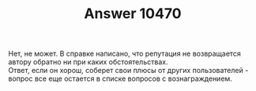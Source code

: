 ﻿---
title: "Answer 10470"
se.owner.user_id: 337682
se.owner.display_name: "Miron"
se.owner.link: "https://ru.meta.stackoverflow.com/users/337682/miron"
se.answer_id: 10470
se.question_id: 10469
se.post_type: answer
se.is_accepted: False
---
<p>Нет, не может. В справке написано, что репутация не возвращается автору обратно ни при каких обстоятельствах.<br>
Ответ, если он хорош, соберет свои плюсы от других пользователей - вопрос все еще остается в списке вопросов с вознаграждением.</p>
